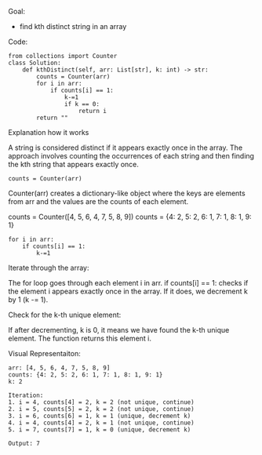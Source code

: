 Goal:
- find kth distinct string in an array
  
Code:

    from collections import Counter
    class Solution:
        def kthDistinct(self, arr: List[str], k: int) -> str:
            counts = Counter(arr)
            for i in arr:
                if counts[i] == 1:
                    k-=1
                    if k == 0:
                        return i
            return ""


Explanation how it works

A string is considered distinct if it appears exactly once in the array. The approach involves counting the occurrences of each string and then finding the kth string that appears exactly once.

    counts = Counter(arr)

Counter(arr) creates a dictionary-like object where the keys are elements from arr and the values are the counts of each element.

counts = Counter([4, 5, 6, 4, 7, 5, 8, 9])
counts = {4: 2, 5: 2, 6: 1, 7: 1, 8: 1, 9: 1}

    for i in arr:
        if counts[i] == 1:
            k-=1
            
Iterate through the array:

The for loop goes through each element i in arr. if counts[i] == 1: checks if the element i appears exactly once in the array.
If it does, we decrement k by 1 (k -= 1).

Check for the k-th unique element:

If after decrementing, k is 0, it means we have found the k-th unique element. The function returns this element i.

Visual Representaiton:

    arr: [4, 5, 6, 4, 7, 5, 8, 9]
    counts: {4: 2, 5: 2, 6: 1, 7: 1, 8: 1, 9: 1}
    k: 2
    
    Iteration:
    1. i = 4, counts[4] = 2, k = 2 (not unique, continue)
    2. i = 5, counts[5] = 2, k = 2 (not unique, continue)
    3. i = 6, counts[6] = 1, k = 1 (unique, decrement k)
    4. i = 4, counts[4] = 2, k = 1 (not unique, continue)
    5. i = 7, counts[7] = 1, k = 0 (unique, decrement k)
    
    Output: 7





